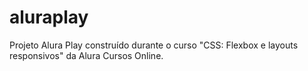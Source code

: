 # aluraplay
Projeto Alura Play construído durante o curso "CSS: Flexbox e layouts responsivos" da Alura Cursos Online.

